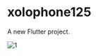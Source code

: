 # xolophone125

A new Flutter project.

![1](https://user-images.githubusercontent.com/92102583/138881859-3b16179a-df53-4f9c-a5e6-2a2b5a56697f.jpg)


